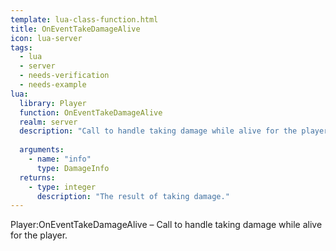 ```yaml
---
template: lua-class-function.html
title: OnEventTakeDamageAlive
icon: lua-server
tags:
  - lua
  - server
  - needs-verification
  - needs-example
lua:
  library: Player
  function: OnEventTakeDamageAlive
  realm: server
  description: "Call to handle taking damage while alive for the player."
  
  arguments:
    - name: "info"
      type: DamageInfo
  returns:
    - type: integer
      description: "The result of taking damage."
---
```


<div class="lua__search__keywords">
Player:OnEventTakeDamageAlive &#x2013; Call to handle taking damage while alive for the player.
</div>
